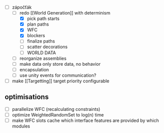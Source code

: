 - [ ] zápočťák
    - [ ] redo [[World Generation]] with determinism
        - [x] pick path starts
        - [x] plan paths
        - [x] WFC
        - [x] blockers
        - [ ] finalize paths
        - [ ] scatter decorations
        - [ ] WORLD DATA
    - [ ] reorganize assemblies
    - [ ] make data only store data, no behavior
    - [ ] encapsulation
    - [ ] use unity events for communication?

- [ ] make [[Targetting]] target priority configurable

## optimisations
- [ ] parallelize WFC (recalculating constraints)
- [ ] optimize WeightedRandomSet to log(n) time
- [ ] make WFC slots cache which interface features are provided by which modules
